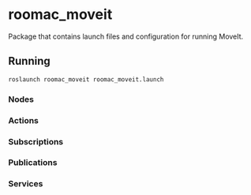 # roomac_moveit

Package that contains launch files and configuration for running MoveIt.

## Running

```
roslaunch roomac_moveit roomac_moveit.launch
```

### Nodes

### Actions

### Subscriptions

### Publications

### Services
